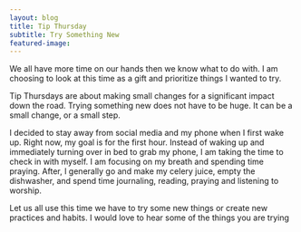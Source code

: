 ```yaml
---
layout: blog
title: Tip Thursday
subtitle: Try Something New
featured-image:
---		
```


We all have more time on our hands then we know what to do with. I am choosing to look at this time as a gift and prioritize things I wanted to try.

Tip Thursdays are about making small changes for a significant impact down the road. Trying something new does not have to be huge. It can be a small change, or a small step.

I decided to stay away from social media and my phone when I first wake up. Right now, my goal is for the first hour. Instead of waking up and immediately turning over in bed to grab my phone, I am taking the time to check in with myself. I am focusing on my breath and spending time praying. After, I generally go and make my celery juice, empty the dishwasher, and spend time journaling, reading, praying and listening to worship.

Let us all use this time we have to try some new things or create new practices and habits. I would love to hear some of the things you are trying
